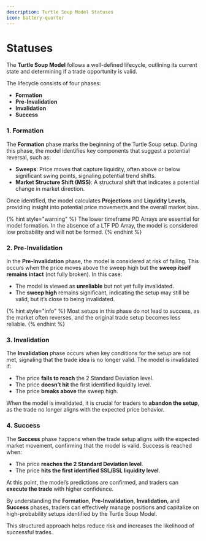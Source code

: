 ```yaml
---
description: Turtle Soup Model Statuses
icon: battery-quarter
---
```


# Statuses

The **Turtle Soup Model** follows a well-defined lifecycle, outlining its current state and determining if a trade opportunity is valid.&#x20;

The lifecycle consists of four phases:

* **Formation**
* **Pre-Invalidation**
* **Invalidation**
* **Success**

### **1. Formation**

The **Formation** phase marks the beginning of the Turtle Soup setup. During this phase, the model identifies key components that suggest a potential reversal, such as:

* **Sweeps**: Price moves that capture liquidity, often above or below significant swing points, signaling potential trend shifts.
* **Market Structure Shift (MSS)**: A structural shift that indicates a potential change in market direction.

Once identified, the model calculates **Projections** and **Liquidity Levels**, providing insight into potential price movements and the overall market bias.

{% hint style="warning" %}
The lower timeframe PD Arrays are essential for model formation. In the absence of a LTF PD Array, the model is considered low probability and will not be formed.
{% endhint %}

### **2. Pre-Invalidation**

In the **Pre-Invalidation** phase, the model is considered at risk of failing. This occurs when the price moves above the sweep high but the **sweep itself remains intact** (not fully broken). In this case:

* The model is viewed as **unreliable** but not yet fully invalidated.
* The **sweep high** remains significant, indicating the setup may still be valid, but it’s close to being invalidated.

{% hint style="info" %}
Most setups in this phase do not lead to success, as the market often reverses, and the original trade setup becomes less reliable.
{% endhint %}

### **3. Invalidation**

The **Invalidation** phase occurs when key conditions for the setup are not met, signaling that the trade idea is no longer valid. The model is invalidated if:

* The price **fails to reach** the 2 Standard Deviation level.
* The price **doesn’t hit** the first identified liquidity level.
* The price **breaks above** the sweep high.

When the model is invalidated, it is crucial for traders to **abandon the setup**, as the trade no longer aligns with the expected price behavior.

### **4. Success**

The **Success** phase happens when the trade setup aligns with the expected market movement, confirming that the model is valid. Success is reached when:

* The price **reaches the 2 Standard Deviation level**.
* The price **hits the first identified SSL/BSL liquidity level**.

At this point, the model’s predictions are confirmed, and traders can **execute the trade** with higher confidence.

By understanding the **Formation**, **Pre-Invalidation**, **Invalidation**, and **Success** phases, traders can effectively manage positions and capitalize on high-probability setups identified by the Turtle Soup Model.&#x20;

This structured approach helps reduce risk and increases the likelihood of successful trades.
